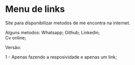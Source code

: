 # Menu de links
Site para disponibilizar metodos de me encontra na internet.

Alguns metodos:
  Whatsapp; 
  Github; 
  Linkedin;  
  Cv online;

Versão:

  1 - Apenas fazendo a resposividade e apenas um link;

